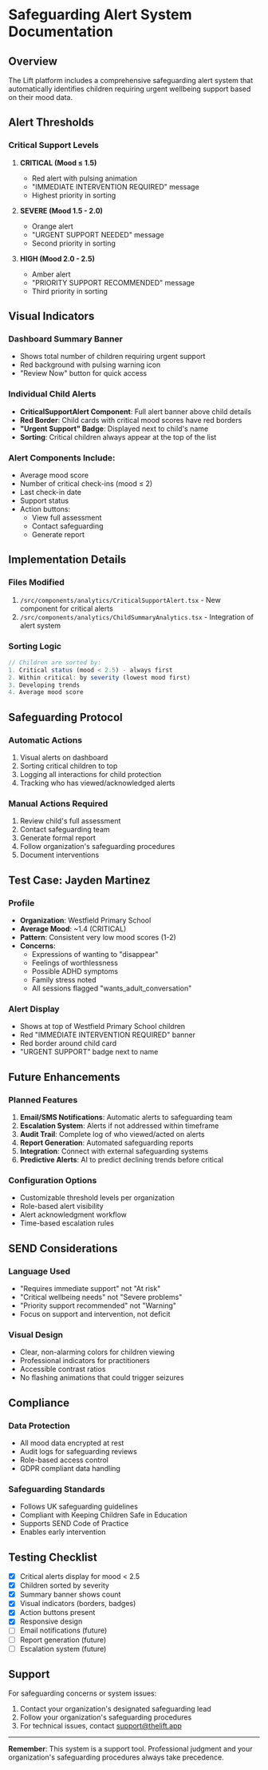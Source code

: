 # Safeguarding Alert System Documentation

## Overview
The Lift platform includes a comprehensive safeguarding alert system that automatically identifies children requiring urgent wellbeing support based on their mood data.

## Alert Thresholds

### Critical Support Levels

1. **CRITICAL (Mood ≤ 1.5)**
   - Red alert with pulsing animation
   - "IMMEDIATE INTERVENTION REQUIRED" message
   - Highest priority in sorting

2. **SEVERE (Mood 1.5 - 2.0)**
   - Orange alert
   - "URGENT SUPPORT NEEDED" message
   - Second priority in sorting

3. **HIGH (Mood 2.0 - 2.5)**
   - Amber alert
   - "PRIORITY SUPPORT RECOMMENDED" message
   - Third priority in sorting

## Visual Indicators

### Dashboard Summary Banner
- Shows total number of children requiring urgent support
- Red background with pulsing warning icon
- "Review Now" button for quick access

### Individual Child Alerts
- **CriticalSupportAlert Component**: Full alert banner above child details
- **Red Border**: Child cards with critical mood scores have red borders
- **"Urgent Support" Badge**: Displayed next to child's name
- **Sorting**: Critical children always appear at the top of the list

### Alert Components Include:
- Average mood score
- Number of critical check-ins (mood ≤ 2)
- Last check-in date
- Support status
- Action buttons:
  - View full assessment
  - Contact safeguarding
  - Generate report

## Implementation Details

### Files Modified
1. `/src/components/analytics/CriticalSupportAlert.tsx` - New component for critical alerts
2. `/src/components/analytics/ChildSummaryAnalytics.tsx` - Integration of alert system

### Sorting Logic
```javascript
// Children are sorted by:
1. Critical status (mood < 2.5) - always first
2. Within critical: by severity (lowest mood first)
3. Developing trends
4. Average mood score
```

## Safeguarding Protocol

### Automatic Actions
1. Visual alerts on dashboard
2. Sorting critical children to top
3. Logging all interactions for child protection
4. Tracking who has viewed/acknowledged alerts

### Manual Actions Required
1. Review child's full assessment
2. Contact safeguarding team
3. Generate formal report
4. Follow organization's safeguarding procedures
5. Document interventions

## Test Case: Jayden Martinez

### Profile
- **Organization**: Westfield Primary School
- **Average Mood**: ~1.4 (CRITICAL)
- **Pattern**: Consistent very low mood scores (1-2)
- **Concerns**:
  - Expressions of wanting to "disappear"
  - Feelings of worthlessness
  - Possible ADHD symptoms
  - Family stress noted
  - All sessions flagged "wants_adult_conversation"

### Alert Display
- Shows at top of Westfield Primary School children
- Red "IMMEDIATE INTERVENTION REQUIRED" banner
- Red border around child card
- "URGENT SUPPORT" badge next to name

## Future Enhancements

### Planned Features
1. **Email/SMS Notifications**: Automatic alerts to safeguarding team
2. **Escalation System**: Alerts if not addressed within timeframe
3. **Audit Trail**: Complete log of who viewed/acted on alerts
4. **Report Generation**: Automated safeguarding reports
5. **Integration**: Connect with external safeguarding systems
6. **Predictive Alerts**: AI to predict declining trends before critical

### Configuration Options
- Customizable threshold levels per organization
- Role-based alert visibility
- Alert acknowledgment workflow
- Time-based escalation rules

## SEND Considerations

### Language Used
- "Requires immediate support" not "At risk"
- "Critical wellbeing needs" not "Severe problems"
- "Priority support recommended" not "Warning"
- Focus on support and intervention, not deficit

### Visual Design
- Clear, non-alarming colors for children viewing
- Professional indicators for practitioners
- Accessible contrast ratios
- No flashing animations that could trigger seizures

## Compliance

### Data Protection
- All mood data encrypted at rest
- Audit logs for safeguarding reviews
- Role-based access control
- GDPR compliant data handling

### Safeguarding Standards
- Follows UK safeguarding guidelines
- Compliant with Keeping Children Safe in Education
- Supports SEND Code of Practice
- Enables early intervention

## Testing Checklist

- [x] Critical alerts display for mood < 2.5
- [x] Children sorted by severity
- [x] Summary banner shows count
- [x] Visual indicators (borders, badges)
- [x] Action buttons present
- [x] Responsive design
- [ ] Email notifications (future)
- [ ] Report generation (future)
- [ ] Escalation system (future)

## Support

For safeguarding concerns or system issues:
1. Contact your organization's designated safeguarding lead
2. Follow your organization's safeguarding procedures
3. For technical issues, contact support@thelift.app

---

**Remember**: This system is a support tool. Professional judgment and your organization's safeguarding procedures always take precedence.